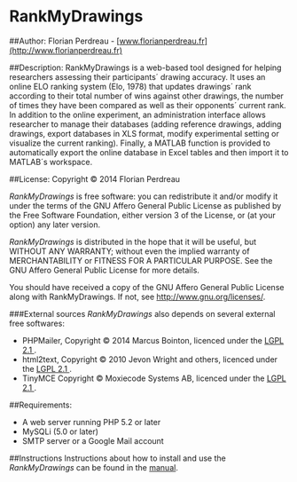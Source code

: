 # RankMyDrawings
##Author:
Florian Perdreau - [www.florianperdreau.fr](http://www.florianperdreau.fr)

##Description:
RankMyDrawings is a web-based tool designed for helping researchers assessing their participants´ drawing accuracy. It uses an online ELO ranking system (Elo, 1978) that updates drawings´ rank according to their total number of wins against other drawings, the number of times they have been compared as well as their opponents´ current rank. 
In addition to the online experiment, an administration interface allows researcher to manage their databases (adding reference drawings, adding drawings, export databases in XLS format, modify experimental setting or visualize the current ranking).
Finally, a MATLAB function is provided to automatically export the online database in Excel tables and then import it to MATLAB´s workspace.

##License:
Copyright &copy; 2014 Florian Perdreau

*RankMyDrawings* is free software: you can redistribute it and/or modify
it under the terms of the GNU Affero General Public License as published by
the Free Software Foundation, either version 3 of the License, or
(at your option) any later version.

*RankMyDrawings* is distributed in the hope that it will be useful,
but WITHOUT ANY WARRANTY; without even the implied warranty of
MERCHANTABILITY or FITNESS FOR A PARTICULAR PURPOSE.  See the
GNU Affero General Public License for more details.

You should have received a copy of the GNU Affero General Public License
along with RankMyDrawings.  If not, see <http://www.gnu.org/licenses/>.

###External sources
*RankMyDrawings* also depends on several external free softwares:

* PHPMailer, Copyright &copy; 2014 Marcus Bointon, licenced under the [LGPL 2.1 ](http://www.gnu.org/licenses/lgpl-2.1.html "LGPL 2.1").
* html2text, Copyright &copy; 2010 Jevon Wright and others, licenced under the [LGPL 2.1 ](http://www.gnu.org/licenses/lgpl-2.1.html "LGPL 2.1").
* TinyMCE Copyright &copy; Moxiecode Systems AB, licenced under the [LGPL 2.1 ](http://www.gnu.org/licenses/lgpl-2.1.html "LGPL 2.1").

##Requirements:
* A web server running PHP 5.2 or later
* MySQLi (5.0 or later)
* SMTP server or a Google Mail account

##Instructions
Instructions about how to install and use the *RankMyDrawings* can be found in the [manual](manual.md).

